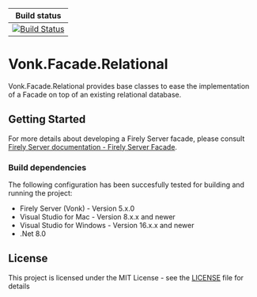 |Build status|
|---|
|[![Build Status](https://dev.azure.com/firely/vonk%20private%20plugins/_apis/build/status/FirelyTeam.Vonk.Facade.Relational?repoName=FirelyTeam%2FVonk.Facade.Relational&branchName=main)](https://dev.azure.com/firely/vonk%20private%20plugins/_build/latest?definitionId=100&repoName=FirelyTeam%2FVonk.Facade.Relational&branchName=main)|

# Vonk.Facade.Relational
Vonk.Facade.Relational provides base classes to ease the implementation of a Facade on top of an existing relational database.

## Getting Started
For more details about developing a Firely Server facade, please consult [Firely Server documentation - Firely Server Facade](https://docs.fire.ly/projects/Firely-Server/en/latest/facade/facade.html).

### Build dependencies
The following configuration has been succesfully tested for building and running the project:
* Firely Server (Vonk) - Version 5.x.0
* Visual Studio for Mac - Version 8.x.x and newer
* Visual Studio for Windows - Version 16.x.x and newer
* .Net 8.0

## License

This project is licensed under the MIT License - see the [LICENSE](LICENSE) file for details
